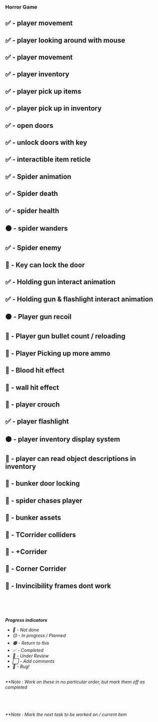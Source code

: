 ### Horror Game

## ✅ - player movement
## ✅ - player looking around with mouse
## ✅ - player movement
## ✅ - player inventory
## ✅ - player pick up items
## ✅ - player pick up in inventory
## ✅ - open doors
## ✅ - unlock doors with key
## ✅ - interactible item reticle
## ✅ - Spider animation
## ✅ - Spider death
## ✅ - spider health
## 🟠 - spider wanders
## ✅ - Spider enemy
## 🔷 - Key can lock the door
## ✅ - Holding gun interact animation
## ✅ - Holding gun & flashlight interact animation
## 🟠 - Player gun recoil
## 🔴 - Player gun bullet count / reloading
## 🔴 - Player Picking up more ammo
## 🔴 - Blood hit effect
## 🔴 - wall hit effect
## 🔴 - player crouch
## ✅ - player flashlight
## 🟠 - player inventory display system
## 🔴 - player can read object descriptions in inventory
## 🔴 - bunker door locking
## 🔴 - spider chases player
## 🔴 - bunker assets
## 🔴 - TCorrider colliders
## 🔴 - +Corrider
## 🔷 - Corner Corrider
## 🐛 - Invincibility frames dont work

<br><br><br>
  </em></p>
    <h6><em>**Progress indicators**</em>
     <ul>
       <li>🔴 - Not done</li>
       <li>🟡 - In progress / Planned</li>
       <li>🟠 - Return to this</li>
       <li>✅ - Completed</li>
       <li>🔷 - Under Review</li>
       <li>⬜ - Add comments</li>
       <li>🐛 - Bug!</li>
     </ul>
    </h6>
  </em>
  <em>
  <h6>**Note : Work on these in no particular order, but mark them off as completed</h6><br>
  <h6>**Note : Mark the next task to be worked on / current item</h6>
  </em>
